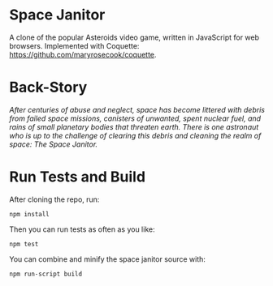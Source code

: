 Space Janitor
=============

A clone of the popular Asteroids video game, written in JavaScript for
web browsers. Implemented with Coquette: https://github.com/maryrosecook/coquette.

Back-Story
==========

_After centuries of abuse and neglect, space has become littered with debris from failed space missions, canisters of unwanted, spent nuclear fuel, and rains of small planetary bodies that threaten earth. There is one astronaut who is up to the challenge of clearing this debris and cleaning the realm of space: The Space Janitor._

Run Tests and Build
===================

After cloning the repo, run:

```
npm install
```

Then you can run tests as often as you like:

```
npm test
```

You can combine and minify the space janitor source with:

```
npm run-script build
```